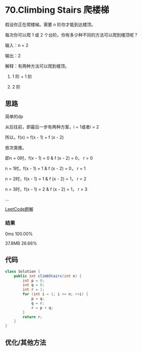 # 70.Climbing Stairs 爬楼梯

假设你正在爬楼梯。需要 n 阶你才能到达楼顶。

每次你可以爬 1 或 2 个台阶。你有多少种不同的方法可以爬到楼顶呢？


输入：n = 2

输出：2

解释：有两种方法可以爬到楼顶。

1. 1 阶 + 1 阶

2. 2 阶

## 思路
简单的dp

从后往前，即最后一步有两种方案，i = 1或者i = 2

所以，f(x) = f(x - 1) + f (x - 2)

依次类推。

即n = 0时，f(x - 1) = 0  & f (x - 2) = 0， r = 0

n = 1时，f(x - 1) = 1  & f (x - 2) = 0， r = 1

n = 2时，f(x - 1) = 1  & f (x - 2) = 1， r = 2

n = 3时，f(x - 1) = 2  & f (x - 2) = 1， r = 3

...


[LeetCode题解](https://leetcode-cn.com/problems/climbing-stairs/solution/pa-lou-ti-by-leetcode-solution/)

### 结果
0ms  100.00%

37.8MB  26.66%

## 代码
```java
class Solution {
    public int climbStairs(int n) {
        int p = 0;
        int q = 0;
        int r = 1;
        for (int i = 1; i <= n; ++i) {
            p = q;
            q = r;
            r = p + q;
        }
        return r;
    }
}
```

## 优化/其他方法
```java

```
